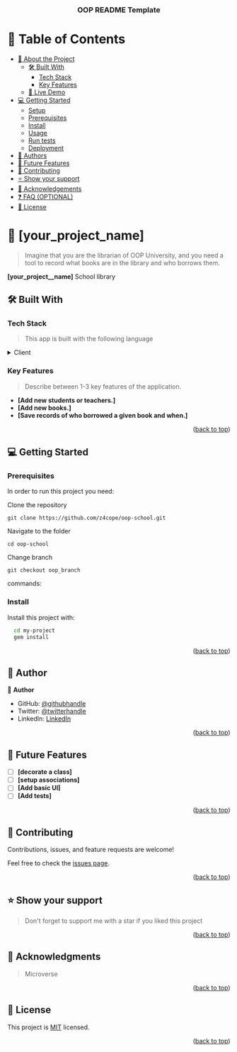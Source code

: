 <a name="readme-top"></a>

<div align="center">

  <h3><b>OOP README Template</b></h3>

</div>

<!-- TABLE OF CONTENTS -->

# 📗 Table of Contents

- [📖 About the Project](#about-project)
  - [🛠 Built With](#built-with)
    - [Tech Stack](#tech-stack)
    - [Key Features](#key-features)
  - [🚀 Live Demo](#live-demo)
- [💻 Getting Started](#getting-started)
  - [Setup](#setup)
  - [Prerequisites](#prerequisites)
  - [Install](#install)
  - [Usage](#usage)
  - [Run tests](#run-tests)
  - [Deployment](#triangular_flag_on_post-deployment)
- [👥 Authors](#authors)
- [🔭 Future Features](#future-features)
- [🤝 Contributing](#contributing)
- [⭐️ Show your support](#support)
- [🙏 Acknowledgements](#acknowledgements)
- [❓ FAQ (OPTIONAL)](#faq)
- [📝 License](#license)

<!-- PROJECT DESCRIPTION -->

# 📖 [your_project_name] <a name="about-project"></a>

> Imagine that you are the librarian of OOP University, and you need a tool to record what books are in the library and who borrows them.

**[your_project__name]** School library

## 🛠 Built With <a name="built-with"></a>

### Tech Stack <a name="tech-stack"></a>

> This app is built with the following language

<details>
  <summary>Client</summary>
  <ul>
    <li><a href="https://www.ruby-lang.org/en/">Ruby</a></li>
  </ul>
</details>

<!-- Features -->

### Key Features <a name="key-features"></a>

> Describe between 1-3 key features of the application.

- **[Add new students or teachers.]**
- **[Add new books.]**
- **[Save records of who borrowed a given book and when.]**

<p align="right">(<a href="#readme-top">back to top</a>)</p>

<!-- GETTING STARTED -->

## 💻 Getting Started <a name="getting-started"></a>

### Prerequisites

In order to run this project you need:

Clone the repository

```
git clone https://github.com/z4cope/oop-school.git
```

Navigate to the folder

```
cd oop-school
```

Change branch

```
git checkout oop_branch
```

commands:

### Install

Install this project with:

```sh
  cd my-project
  gem install
```

<p align="right">(<a href="#readme-top">back to top</a>)</p>

<!-- AUTHORS -->

## 👥 Author <a name="author"></a>

👤 **Author**

- GitHub: [@githubhandle](https://github.com/z4cope)
- Twitter: [@twitterhandle](https://twitter.com/mokhaledev)
- LinkedIn: [LinkedIn](https://www.linkedin.com/in/mookhaled/)

<p align="right">(<a href="#readme-top">back to top</a>)</p>

<!-- CONTRIBUTING -->

<!-- FUTURE FEATURES -->

## 🔭 Future Features <a name="future-features"></a>

- [ ] **[decorate a class]**
- [ ] **[setup associations]**
- [ ] **[Add basic UI]**
- [ ] **[Add tests]**

<p align="right">(<a href="#readme-top">back to top</a>)</p>

## 🤝 Contributing <a name="contributing"></a>

Contributions, issues, and feature requests are welcome!

Feel free to check the [issues page](https://github.com/z4cope/oop-school/issues).

<p align="right">(<a href="#readme-top">back to top</a>)</p>

<!-- SUPPORT -->

## ⭐️ Show your support <a name="support"></a>

> Don't forget to support me with a star if you liked this project

<p align="right">(<a href="#readme-top">back to top</a>)</p>

<!-- ACKNOWLEDGEMENTS -->

## 🙏 Acknowledgments <a name="acknowledgements"></a>

> Microverse

<p align="right">(<a href="#readme-top">back to top</a>)</p>

<!-- LICENSE -->

## 📝 License <a name="license"></a>

This project is [MIT](./MIT.md) licensed.

<p align="right">(<a href="#readme-top">back to top</a>)</p>
